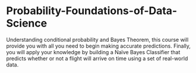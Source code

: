 # Probability-Foundations-of-Data-Science
Understanding conditional probability and Bayes Theorem, this course will provide you with all you need to begin making accurate predictions. Finally, you will apply your knowledge by building a Naïve Bayes Classifier that predicts whether or not a flight will arrive on time using a set of real-world data.
